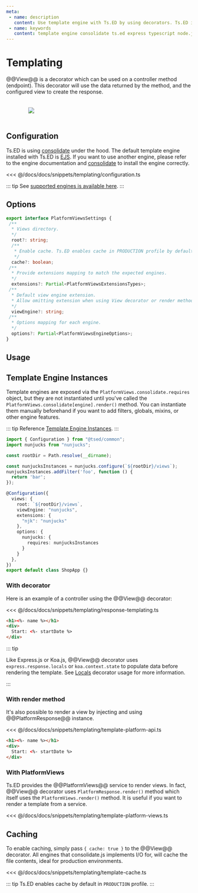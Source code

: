 ```yaml
---
meta:
 - name: description
   content: Use template engine with Ts.ED by using decorators. Ts.ED is built on top of Express/Koa and uses TypeScript language.
 - name: keywords
   content: template engine consolidate ts.ed express typescript node.js javascript decorators
---
```

# Templating

@@View@@ is a decorator which can be used on a controller method (endpoint).
This decorator will use the data returned by the method, and the configured view to create the response.

<figure><img src="./../assets/templating-engine.png" style="max-height: 300px; padding:20px"></figure>

## Configuration

Ts.ED is using [consolidate](https://github.com/tj/consolidate.js) under the hood.
The default template engine installed with Ts.ED is [EJS](https://ejs.co/).
If you want to use another engine, please refer to the engine documentation and [consolidate](https://github.com/tj/consolidate.js) to install the engine correctly.

<<< @/docs/docs/snippets/templating/configuration.ts

::: tip
See [supported engines is available here](https://github.com/tj/consolidate.js#supported-template-engines).
:::

## Options

```typescript
export interface PlatformViewsSettings {
 /**
  * Views directory.
  */
  root?: string;
  /**
   * Enable cache. Ts.ED enables cache in PRODUCTION profile by default.
   */
  cache?: boolean;
 /**
  * Provide extensions mapping to match the expected engines.
  */
  extensions?: Partial<PlatformViewsExtensionsTypes>;
 /**
  * Default view engine extension. 
  * Allow omitting extension when using View decorator or render method.
  */
  viewEngine?: string;
 /**
  * Options mapping for each engine.
  */
  options?: Partial<PlatformViewsEngineOptions>;
}
```

## Usage
## Template Engine Instances

Template engines are exposed via the `PlatformViews.consolidate.requires` object, but they are not instantiated until you've called the `PlatformViews.consolidate[engine].render()` method. You can instantiate them manually beforehand if you want to add filters, globals, mixins, or other engine features.

::: tip Reference 
[Template Engine Instances](https://github.com/tj/consolidate.js#template-engine-instances).
:::

```typescript
import { Configuration } from "@tsed/common";
import nunjucks from "nunjucks";

const rootDir = Path.resolve(__dirname);

const nunjucksInstances = nunjucks.configure(`${rootDir}/views`);
nunjucksInstances.addFilter('foo', function () {
  return 'bar';
});

@Configuration({
  views: {
    root: `${rootDir}/views`,
    viewEngine: "nunjucks",
    extensions: {
      "njk": "nunjucks"
    },
    options: {
      nunjucks: {
        requires: nunjucksInstances
      }
    }
  },
})
export default class ShopApp {}
```

### With decorator

Here is an example of a controller using the @@View@@ decorator:

<Tabs class="-code">
  <Tab label="EventCtrl.ts">
  
<<< @/docs/docs/snippets/templating/response-templating.ts

  </Tab>
  <Tab label="event.ejs">
  
```html
<h1><%- name %></h1>
<div>
  Start: <%- startDate %>
</div>
```

  </Tab>
</Tabs>

::: tip

Like Express.js or Koa.js, @@View@@ decorator uses `express.response.locals` or `koa.context.state` to populate data before 
rendering the template. See [Locals](/docs/controllers.html#locals) decorator usage for more information.

:::

### With render method

It's also possible to render a view by injecting and using @@PlatformResponse@@ instance.

<Tabs class="-code">
  <Tab label="EventCtrl.ts">
  
<<< @/docs/docs/snippets/templating/template-platform-api.ts

  </Tab>
  <Tab label="event.ejs">
  
```html
<h1><%- name %></h1>
<div>
  Start: <%- startDate %>
</div>
```

  </Tab>
</Tabs>

### With PlatformViews

Ts.ED provides the @@PlatformViews@@ service to render views. In fact, @@View@@ decorator uses `PlatformResponse.render()` method which itself uses the `PlatformViews.render()` method.
It is useful if you want to render a template from a service.

<<< @/docs/docs/snippets/templating/template-platform-views.ts

## Caching

To enable caching, simply pass `{ cache: true }` to the @@View@@ decorator.
All engines that consolidate.js implements I/O for, will cache the file contents, ideal for production environments.

<<< @/docs/docs/snippets/templating/template-cache.ts

::: tip
Ts.ED enables cache by default in `PRODUCTION` profile.
:::
